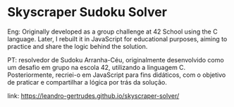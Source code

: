# Skyscraper Sudoku Solver
Eng:
Originally developed as a group challenge at 42 School using the C language. Later, I rebuilt it in JavaScript for educational purposes, aiming to practice and share the logic behind the solution.

PT:
resolvedor de Sudoku Arranha-Céu, originalmente desenvolvido como um desafio em grupo na escola 42, utilizando a linguagem C. Posteriormente, recriei-o em JavaScript para fins didáticos, com o objetivo de praticar e compartilhar a lógica por trás da solução.

link: https://leandro-gertrudes.github.io/skyscraper-solver/
